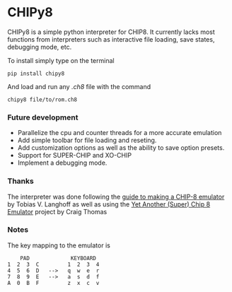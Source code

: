 # CHIPy8

CHIPy8 is a simple python interpreter for CHIP8. It currently lacks most functions from interpreters such as interactive file loading, save states, debugging mode, etc. 

To install simply type on the terminal

```
pip install chipy8
```

And load and run any _.ch8_ file with the command 

```
chipy8 file/to/rom.ch8
```

### Future development

- Parallelize the cpu and counter threads for a more accurate emulation
- Add simple toolbar for file loading and reseting.
- Add customization options as well as the ability to save option presets.
- Support for SUPER-CHIP and XO-CHIP
- Implement a debugging mode.

### Thanks

The interpreter was done following the [guide to making a CHIP-8 emulator](https://tobiasvl.github.io/blog/write-a-chip-8-emulator) by Tobias V. Langhoff as well as using the [Yet Another (Super) Chip 8 Emulator](https://tobiasvl.github.io/blog/write-a-chip-8-emulator) project by Craig Thomas

### Notes

The key mapping to the emulator is 

        PAD             KEYBOARD  
    1  2  3  C         1  2  3  4
    4  5  6  D   -->   q  w  e  r
    7  8  9  E   -->   a  s  d  f
    A  0  B  F         z  x  c  v